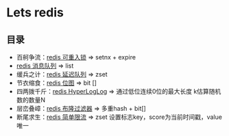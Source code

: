 # Lets redis
## 目录
- 百舸争流：[redis 可重入锁](\docs\redis-reentrant-lock.md) => setnx + expire
- [redis 消息队列](\docs\redis-message-queue.md) => list
- 缓兵之计：[redis 延迟队列](\docs\redis-delay-queue.md) => zset
- 节衣缩食：[redis 位图](\docs\redis-bitmap.md) => bit []
- 四两拨千斤：[redis HyperLogLog](\docs\redis-hyperloglog.md) => 通过低位连续0位的最大长度 k估算随机数的数量N
- 层峦叠嶂：[redis 布隆过滤器](\docs\redis-bloom-filter.md) => 多重hash + bit[]
- 断尾求生：[redis 简单限流](\docs\redis-simple-limit-flow.md) => zset 设置标志key，score为当前时间戳，value唯一